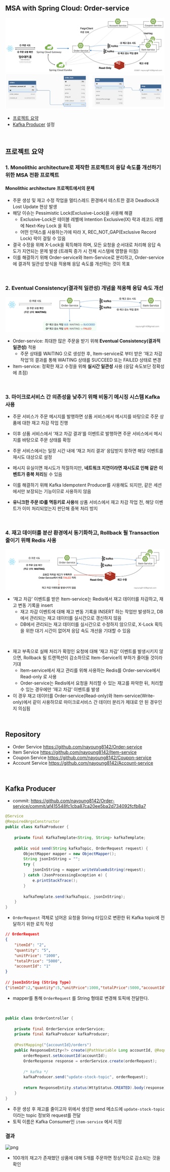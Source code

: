 ## MSA with Spring Cloud: Order-service

![](/_img/architecture_230801.png)
![](/_img/dbdiagram_230422.png)

- [프로젝트 요약](#프로젝트-요약)
- [Kafka Producer](#kafka-producer) 설정

<br>

## 프로젝트 요약

### 1. **Monolithic architecture**로 제작한 프로젝트의 **응답 속도를 개선**하기 위한 **MSA 전환 프로젝트**

#### Monolithic architecture 프로젝트에서의 문제
- 주문 생성 및 재고 수정 작업을 멀티스레드 환경에서 테스트한 결과 Deadlock과 Lost Update 현상 발생
- 해당 이슈는 Pessimistic Lock(Exclusive-Lock)을 사용해 해결
  - Exclusive-Lock은 테이블 레벨에 Intention Exclusive(IX) 락과 레코드 레벨에 Next-Key Lock 을 획득
  - 어떤 인덱스를 사용하는가에 따라 X, REC_NOT_GAP(Exclusive Record Lock) 락이 걸릴 수 있음
- 결국 수정을 위해 X-Lock을 획득해야 하며, 모든 요청을 순서대로 처리해 응답 속도가 지연되는 문제 발생 (트래픽 증가 시 전체 시스템에 영향을 미침)
- 이를 해결하기 위해 Order-service와 Item-Service로 분리하고, Order-service에 결과적 일관성 방식을 적용해 응답 속도를 개선하는 것이 목표
<br>

### 2. **Eventual Consistency(결과적 일관성)** 개념을 적용해 응답 속도 개선

![](/_img/eventual_consistency.png)

- Order-service: 최대한 많은 주문을 받기 위해 **Eventual Consistency(결과적 일관성)** 적용
  - 주문 상태를 WAITING 으로 생성한 후, Item-service로 부터 받은 ‘재고 차감 작업’의 결과를 통해 WAITING 상태를 SUCCEED 또는 FAILED 상태로 변경
- Item-service: 정확한 재고 수정을 위해 **실시간 일관성** 사용 (응답 속도보단 정확성에 초점)
<br>

### 3. 마이크로서비스 간 의존성을 낮추기 위해 비동기 메시징 시스템 **Kafka** 사용

- 주문 서비스가 주문 메시지를 발행하면 상품 서비스에서 메시지를 바탕으로 주문 상품에 대한 재고 차감 작업 진행
- 이후 상품 서비스에서 ‘재고 차감 결과’를 이벤트로 발행하면 주문 서비스에서 메시지를 바탕으로 주문 상태를 확정
  <br>

- 주문 서비스에서는 일정 시간 내에 ‘재고 처리 결과’ 응답받지 못하면 해당 이벤트를 재시도 대상으로 설정
- 메시지 유실이면 재시도가 적절하지만, **네트워크 지연이라면 재시도로 인해 같은 이벤트가 중복 처리**될 수 있음
- 이를 해결하기 위해 Kafka Idempotent Producer를 사용해도 되지만, 같은 세션에서만 보장되는 기능이므로 사용하지 않음
- **유니크한 주문 ID를 멱등키로 사용**해 상품 서비스에서 재고 차감 작업 전, 해당 이벤트가 이미 처리되었는지 판단해 중복 처리 방지

<br>

### 4. 재고 데이터를 분산 환경에서 동기화하고, Rollback 될 Transaction 줄이기 위해 **Redis 사용**

![](/_img/stock_data_in_redis.png)

- ‘재고 차감’ 이벤트를 받은 Item-service는 Redis에서 재고 데이터를 차감하고, 재고 변동 기록을 insert
  - 재고 차감 이벤트에 대해 재고 변동 기록을 INSERT 하는 작업만 발생하고, DB에서 관리되는 재고 데이터를 실시간으로 갱신하지 않음
  - DB에서 관리되는 재고 데이터를 실시간으로 수정하지 않으므로, X-Lock 획득을 위한 대기 시간이 없어져 응답 속도 개선을 기대할 수 있음
<br>

- 재고 부족으로 실패 처리가 확정인 요청에 대해 ‘재고 차감’ 이벤트를 발생시키지 않으면, Rollback 될 트랜잭션이 감소하므로 Item-Service의 부하가 줄어들 것이라 기대
  - Item-service에서 재고 관리를 위해 사용하는 Redis를 Order-service에서 Read-only 로 사용
  - Order-service는 Redis에서 요청을 처리할 수 있는 재고를 파악한 뒤, 처리할 수 있는 경우에만 ‘재고 차감’ 이벤트를 발생
- 이 경우 재고 데이터를 Order-service(Read-only)와 Item-service(Write-only)에서 같이 사용하므로 마이크로서비스 간 데이터 분리가 제대로 안 된 경우인지 의심됨

<br>

## Repository

- Order Service https://github.com/nayoung8142/Order-service
- Item Service https://github.com/nayoung8142/Item-service
- Coupon Service https://github.com/nayoung8142/Coupon-service
- Account Service https://github.com/nayoung8142/Account-service

<br>

## Kafka Producer

- commit: https://github.com/nayoung8142/Order-service/commit/af415548fc1cba87ca20ee5ba2d734092fcfb8a7

```java
@Service
@RequiredArgsConstructor
public class KafkaProducer {

    private final KafkaTemplate<String, String> kafkaTemplate;

    public void send(String kafkaTopic, OrderRequest request) {
        ObjectMapper mapper = new ObjectMapper();
        String jsonInString = "";
        try {
            jsonInString = mapper.writeValueAsString(request);
        } catch (JsonProcessingException e) {
            e.printStackTrace();
        }

        kafkaTemplate.send(kafkaTopic, jsonInString);
    }
}
```
- ```OrderRequest``` 객체로 넘어온 요청을 String 타입으로 변환한 뒤 Kafka topic에 전달하기 위한 로직 작성

```json
// OrderRequest
{
    "itemId": "2",
    "quantity": "5",
    "unitPrice": "1000",
    "totalPrice": "5000",
    "accountId": "1"
}

// jsonInString (String Type)
{"itemId":2,"quantity":5,"unitPrice":1000,"totalPrice":5000,"accountId":2}
```
- mapper를 통해 ```OrderRequest``` 를 String 형태로 변경해 토픽에 전달한다.

<br>

```java
public class OrderController {

    private final OrderService orderService;
    private final KafkaProducer kafkaProducer;

    @PostMapping("{accountId}/orders")
    public ResponseEntity<?> create(@PathVariable Long accountId, @RequestBody OrderRequest orderRequest) {
        orderRequest.setAccountId(accountId);
        OrderResponse response = orderService.create(orderRequest);

        /* kafka */
        kafkaProducer.send("update-stock-topic", orderRequest);

        return ResponseEntity.status(HttpStatus.CREATED).body(response);
    }
}
```
- 주문 생성 후 재고를 줄이고자 위에서 생성한 send 메소드에  ```update-stock-topic``` 이라는 topic 정보와 request를 전달
- 토픽 이름은 Kafka Consumer인 ```item-service``` 에서 지정


### 결과

![png](/_img/result_of_stock_reduction.png)

- 100개의 재고가 존재했던 상품에 대해 5개를 주문하면 정상적으로 감소되는 것을 확인
